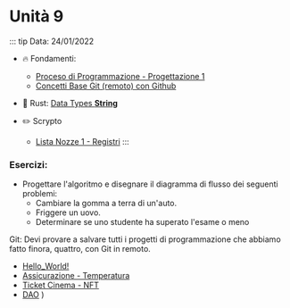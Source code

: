 # Unità 9
::: tip Data: 24/01/2022
- 🔥 Fondamenti: 
    - [Proceso di Programmazione - Progettazione 1](/fundamentos/programacion/diseño1.md)
    - [Concetti Base Git (remoto) con Github](/fundamentos/git/unidad3.md)

- 🔧 Rust: [Data Types **String**](/rust/string.md)

- ✏️ Scrypto
    - [Lista Nozze 1 - Registri](/scrypto/programacion/unidad8.md)
:::

### Esercizi: 

- Progettare l'algoritmo e disegnare il diagramma di flusso dei seguenti problemi:
    - Cambiare la gomma a terra di un'auto.
    - Friggere un uovo.
    - Determinare se uno studente ha superato l'esame o meno

Git: Devi provare a salvare tutti i progetti di programmazione che abbiamo fatto finora, quattro, con Git in remoto.
- [Hello_World!](/scrypto/programacion/unidad2.md)
- [Assicurazione - Temperatura](/scrypto/programacion/unidad4.md)
- [Ticket Cinema - NFT](/scrypto/programacion/unidad5.md)
- [DAO](/scrypto/programacion/unidad7.md)  )  


